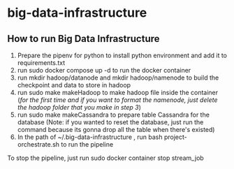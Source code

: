 # big-data-infrastructure

## How to run Big Data Infrastructure

1. Prepare the pipenv for python to install python environment and add it to requirements.txt
2. run sudo docker compose up -d to run the docker container
3. run mkdir hadoop/datanode and mkdir hadoop/namenode to build the checkpoint and data to store in hadoop
4. run sudo make makeHadoop to make hadoop file inside the container (*for the first time and if you want to format the namenode, just delete the hadoop folder that you make in step 3*)
5. run sudo make makeCassandra to prepare table Cassandra for the database (Note: if you wanted to reset the database, just run the command because its gonna drop all the table when there's existed)
6. In the path of ~/.big-data-infrastructure , run bash project-orchestrate.sh to run the pipeline 

To stop the pipeline, just run sudo docker container stop stream_job